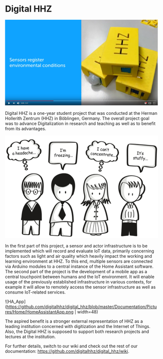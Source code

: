 # Digital HHZ

[![Video_DHHZ](https://github.com/digitalhhz/digital_hhz/blob/master/Documentation/Pictures/Home/Screenshot_Video.PNG)](https://youtu.be/J6Np9_-ZzRM "Digital HHZ")

Digital HHZ is a one-year student project that was conducted at the Herman Hollerith Zentrum (HHZ) in Böblingen, Germany. The overall project goal was to advance Digitalization in research and teaching as well as to benefit from its advantages.

![Problem](https://github.com/digitalhhz/digital_hhz/blob/master/Documentation/Pictures/Home/Problem.png)

In the first part of this project, a sensor and actor infrastructure is to be implemented which will record and evaluate IoT data, primarily concerning factors such as light and air quality which heavily impact the working and learning environment at HHZ. To this end, multiple sensors are connected via Arduino modules to a central instance of the Home Assistant software.
The second part of the project is the development of a mobile app as a central touchpoint between humans and the IoT environment. It will enable usage of the previously established infrastructure in various contexts, for example it will allow to remotely access the sensor infrastructure as well as consume IoT-related services.

![HA_App](https://github.com/digitalhhz/digital_hhz/blob/master/Documentation/Pictures/Home/HomeAssistantApp.png | width=48)

The aspired benefit is a stronger external representation of HHZ as a leading institution concerned with digitization and the Internet of Things. Also, the Digital HHZ is supposed to support both research projects and lectures at the institution.

For further details, switch to our wiki and check out the rest of our documentation: https://github.com/digitalhhz/digital_hhz/wiki.
